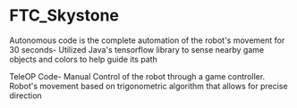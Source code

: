 # FTC_Skystone

Autonomous code is the complete automation of the robot's movement for 30 seconds- Utilized Java's tensorflow library to sense nearby game objects and colors to help guide its path

TeleOP Code- Manual Control of the robot through a game controller. Robot's movement based on trigonometric algorithm that allows for precise direction
